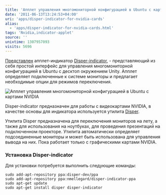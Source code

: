 ```yaml
---
title: 'Апплет управления многомониторной конфигурацией в Ubuntu с картами NVIDIA'
date: '2011-06-13T13:24:53+04:00'
uri: 'apps/disper-indicator-for-nvidia-cards'
alias: 
  - 'apps/disper-indicator-for-nvidia-cards.html'
tags: 'Nvidia,indicator-applet'
source: ''
unixtime: 1307957093
visits: 5696
---
```

[Представлен](http://askubuntu.com/questions/30334/list-of-application-indicators/48381#48381) апплет-индикатор [Disper-indicator](https://code.launchpad.net/~nmellegard/disper/disper-indicator), - представляющий из себя простой интерфейс для управления многомониторной конфигурацией в Ubuntu с десктоп окружением Unity. Апплет определяет подключенные к системе мониторы и предлагает необходимые опции для режимов переключения.

![Апплет управления многомониторной конфигурацией в Ubuntu с картами NVIDIA](img/2011/06/13/13-00/disper-indicator-5828167766-o.jpg)

Disper-indicator предназначен для работы с видеокартами NVIDIA, в качестве основы для индикатора используется утилита [Disper](http://willem.engen.nl/projects/disper/).

Утилита Disper предназначена для переключения мониторов на лету, а также для использования на ноутбуках, для проведения презентаций на подключенном проекторе. Утилита автоматически определяет подсоединенные мониторы и может быть использована для управления вывода на них. Пока работает только с графическими картами NVIDIA.

### Установка Disper-indicator

Для установки потребуется выполнить следующие команды:

```
sudo add-apt-repository ppa:disper-dev/ppa
sudo add-apt-repository ppa:nmellegard/disper-indicator-ppa
sudo apt-get update
sudo apt-get install disper disper-indicator
```
